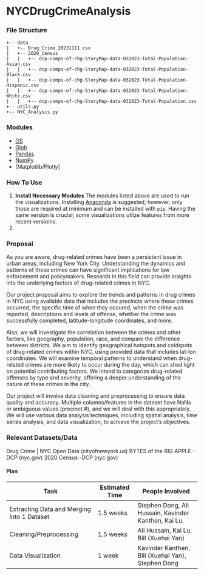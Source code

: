 # NYCDrugCrimeAnalysis

### File Structure
```
+-- data
|   +-- Drug_Crime_20231111.csv
|   +-- 2020_Census
|   |   +-- dcp-comps-of-chg-StoryMap-data-032023-Total-Population-Asian.csv
|   |   +-- dcp-comps-of-chg-StoryMap-data-032023-Total-Population-Black.csv
|   |   +-- dcp-comps-of-chg-StoryMap-data-032023-Total-Population-Hispanic.csv
|   |   +-- dcp-comps-of-chg-StoryMap-data-032023-Total-Population-White.csv
|   |   +-- dcp-comps-of-chg-StoryMap-data-032023-Total-Population.csv
+-- utils.py
+-- NYC_Analysis.py
```

### Modules
* [OS](https://docs.python.org/3/library/os.html)
* [Glob](https://docs.python.org/3/library/glob.html)
* [Pandas](https://pandas.pydata.org/docs/reference/index.html)
* [NumPy](https://numpy.org/doc/stable/reference/index.html#reference)
* [Matplotlib/Plotly]

### How To Use
1. **Install Necessary Modules**
The modules listed above are used to run the visualizations. Installing [Anaconda](https://www.anaconda.com/) is suggested; however, only those are required at minimum and can be installed with `pip`. Having the same version is crucial; some visualizations utlize features from more recent versioins.
2. 

### Proposal
As you are aware, drug-related crimes have been a persistent issue in urban areas,
including New York City. Understanding the dynamics and patterns of these crimes can have
significant implications for law enforcement and policymakers. Research in this field can
provide insights into the underlying factors of drug-related crimes in NYC.

Our project proposal aims to explore the trends and patterns in drug crimes in NYC using
available data that includes the precincts where these crimes occurred, the specific time of when
they occured, when the crime was reported, descriptions and levels of offense, whether the
crime was successfully completed, latitude-longitude coordinates, and more.

Also, we will investigate the correlation between the crimes and other factors, like
geography, population, race, and compare the difference between districts. We aim to identify
geographical hotspots and coldspots of drug-related crimes within NYC, using provided data that
includes lat-lon coordinates. We will examine temporal patterns to understand when drug-related
crimes are more likely to occur during the day, which can shed light on potential contributing
factors. We intend to categorize drug-related offenses by type and severity, offering a deeper
understanding of the nature of these crimes in the city.

Our project will involve data cleaning and preprocessing to ensure data quality and
accuracy. Multiple columns/features in the dataset have NaNs or ambiguous values (precinct #),
and we will deal with this appropriately. We will use various data analysis techniques, including
spatial analysis, time series analysis, and data visualization, to achieve the project’s objectives.

### Relevant Datasets/Data
Drug Crime | NYC Open Data (cityofnewyork.us)
BYTES of the BIG APPLE - DCP (nyc.gov)
2020 Census -DCP (nyc.gov)

#### Plan
| Task | Estimated Time | People Involved |
| ---- | ---- | ---- |
| Extracting Data and Merging Into 1 Dataset | 1.5 weeks | Stephen Dong, Ali Hussain, Kavinder Kanthen, Kai Lu. |
| Cleaning/Preprocessing | 1.5 weeks | Ali Hussain, Kai Lu, Bill (Xuehai Yan) |
| Data Visualization | 1 week | Kavinder Kanthen, Bill (Xuehai Yan), Stephen Dong |